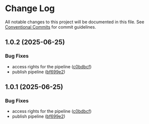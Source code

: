 # Change Log

All notable changes to this project will be documented in this file.
See [Conventional Commits](https://conventionalcommits.org) for commit guidelines.

## 1.0.2 (2025-06-25)

### Bug Fixes

- access rights for the pipeline ([c0bdbcf](https://github.com/Shivam25092001/react-native-hyperswitch-libraries/commit/c0bdbcf85d95447ba17761e402547f731ed26dd1))
- publish pipeline ([bf699e2](https://github.com/Shivam25092001/react-native-hyperswitch-libraries/commit/bf699e290e5fa1716d11079f966b62b5cb4cb1f3))

## 1.0.1 (2025-06-25)

### Bug Fixes

- access rights for the pipeline ([c0bdbcf](https://github.com/Shivam25092001/react-native-hyperswitch-libraries/commit/c0bdbcf85d95447ba17761e402547f731ed26dd1))
- publish pipeline ([bf699e2](https://github.com/Shivam25092001/react-native-hyperswitch-libraries/commit/bf699e290e5fa1716d11079f966b62b5cb4cb1f3))
